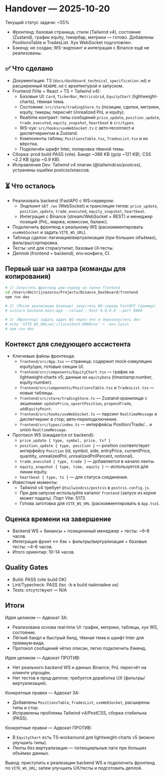# Handover — 2025‑10‑20

Текущий статус задачи: ~55%

- Фронтенд: базовая страница, стили (Tailwind v4), состояние (Zustand), график equity, тикербар, метрики — готово. Добавлены PositionsTable и TradesList. Хук WebSocket подготовлен.
- Бэкенд: не создан; WS-эндпоинт и интеграция с Binance ещё не реализованы.

## ✅ Что сделано
- Документация: ТЗ (`docs/dashboard_technical_specification.md`) и расширенный `README.md` с архитектурой и запуском.
- Frontend (Vite + React + TS + Tailwind v4):
  - Базовые UI: `Card`, `TickerBar`, `MetricsGrid`, `EquityChart` (lightweight-charts), тёмная тема.
  - Состояние: `src/store/tradingStore.ts` (позиции, сделки, метрики, equity, тикеры; пересчёт Unrealized PnL и equity).
  - Realtime контракт: типы сообщений `price_update`, `position_update`, `trade_executed`, `equity_snapshot`, `heartbeat` в `src/types`.
  - WS-хук: `src/hooks/useWebSocket.ts` с авто‑reconnect и диспетчерингом в Zustand.
  - Компоненты таблиц: `PositionsTable.tsx`, `TradesList.tsx` и их вёрстка.
  - Подключён шрифт Inter, полировка тёмной темы.
- Сборка: prod build PASS (vite). Бандл ~386 KB (gzip ~121 KB), CSS ~2.2 KB (gzip ~0.9 KB).
- Исправления Dev: Tailwind v4 плагин (@tailwindcss/postcss), устранены ошибки postcss/классов.

## ⏳ Что осталось
- Реализовать backend (FastAPI) с WS‑сервером:
  - Эндпоинт `GET /ws` (WebSocket) и трансляция типов: `price_update`, `position_update`, `trade_executed`, `equity_snapshot`, `heartbeat`.
  - Интеграция с Binance (stream/WebSocket + REST) и менеджер позиций (PnL, маржа, комиссии, баланс).
- Подключить фронтенд к реальному WS (раскомментировать `useWebSocket` и задать `VITE_WS_URL`).
- Таблица сделок: пагинация/виртуализация (при больших объёмах), фильтры/сортировка.
- Тесты: unit для стора/утилит, базовые UI‑тесты.
- Деплой (frontend + backend), env‑конфиги, CI.

## Первый шаг на завтра (команды для копирования)
```bash
# 1) Запустить фронтенд дев‑сервер из папки frontend
cd /Users/dmitrijnazarov/Projects/Binance_Dashboard/frontend
npm run dev

# 2) (После реализации бэкенда) запустить WS‑сервер FastAPI (пример)
# uvicorn backend.main:app --reload --host 0.0.0.0 --port 8000

# 3) (Фронтенд) задать адрес WS через env и перезапустить dev
# echo 'VITE_WS_URL=ws://localhost:8000/ws' > .env.local
# npm run dev
```

## Контекст для следующего ассистента
- Ключевые файлы фронтенда:
  - `frontend/src/App.tsx` — страница; содержит mock‑симуляцию equity/цен, готовые секции UI.
  - `frontend/src/components/EquityChart.tsx` — график на lightweight‑charts v5; данные из `equityData` (timestamp:number, equity:number).
  - `frontend/src/components/PositionsTable.tsx` и `TradesList.tsx` — новые таблицы.
  - `frontend/src/store/tradingStore.ts` — Zustand‑хранилище с экшенами: `updatePrice`, `upsertPosition`, `prependTrade`, `addEquityPoint`.
  - `frontend/src/hooks/useWebSocket.ts` — парсинг `RealtimeMessage` и диспетчеринг в стор; авто‑переподключение.
  - `frontend/src/types/index.ts` — интерфейсы Position/Trade/... и union `RealtimeMessage`.
- Протокол WS (ожидается от backend):
  - `price_update { type, symbol, price, ts? }`
  - `position_update { type, position }` — position соответствует интерфейсу `Position` (id, symbol, side, entryPrice, currentPrice, quantity, unrealizedPnl, unrealizedPnlPercent, notional).
  - `trade_executed { type, trade }` — добавляется в начало ленты.
  - `equity_snapshot { type, time, equity }` — используется для линии equity.
  - `heartbeat { type, ts }` — для статуса соединения.
- Известные моменты:
  - Tailwind v4 требует `@tailwindcss/postcss` в `postcss.config.js`.
  - При дев‑запуске используйте каталог `frontend` (запуск из корня может падать). Порт Vite: 5173.
  - Готова заготовка для `VITE_WS_URL` (раскомментировать в `App.tsx`).

## Оценка времени на завершение
- Backend WS + бинансы + позиционный менеджер + тесты: ~6–8 часов.
- Интеграция фронт ↔ бэк + фильтры/виртуализация + базовые тесты: ~4–6 часов.
- Итого ориентир: 10–14 часов.

## Quality Gates
- Build: PASS (vite build OK)
- Lint/Typecheck: PASS (tsc -b в build пайплайне ок)
- Tests: отсутствуют — N/A

## Итоги
Идея целиком — Адвокат ЗА:
- Реализована основа real‑time UI: график, метрики, таблицы, хук WS, состояние.
- Лёгкий бандл и быстрый билд, тёмная тема и шрифт Inter для премиум‑вида.
- Протокол сообщений чётко описан, легко подключить бэкенд.

Идея целиком — Адвокат ПРОТИВ:
- Нет реального backend WS и данных Binance; PnL пересчёт на клиенте упрощён.
- Нет тестов и прод‑деплоя; требуется доработка UX (фильтры/виртуализация).

Конкретные правки — Адвокат ЗА:
- Добавлены `PositionsTable`, `TradesList`, `useWebSocket`, расширены типы и стор.
- Исправлены проблемы Tailwind v4/PostCSS, сборка стабильна (PASS).

Конкретные правки — Адвокат ПРОТИВ:
- В `EquityChart` есть TS‑workaround для lightweight‑charts v5 (можно улучшить типы).
- Ленты без виртуализации — потенциальные лаги при больших объёмах данных.

Вывод: приступить к реализации backend WS и подключить фронтенд по `VITE_WS_URL`; затем улучшить UX/тесты и подготовить деплой.
